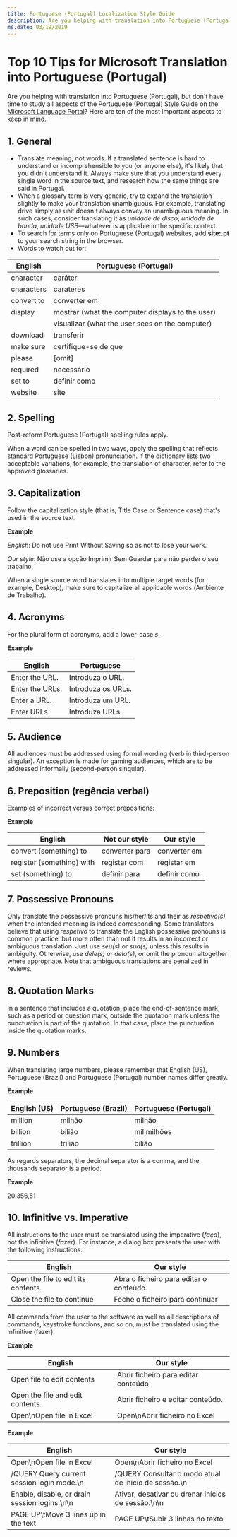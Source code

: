 ```yaml
---
title: Portuguese (Portugal) Localization Style Guide
description: Are you helping with translation into Portuguese (Portugal), but don't have time to study all aspects of the Portuguese (Portugal) Style Guide on the Microsoft Language Portal? Here are ten of the most important aspects to keep in mind.
ms.date: 03/19/2019
---
```


# Top 10 Tips for Microsoft Translation into Portuguese (Portugal)

Are you helping with translation into Portuguese (Portugal), but don't have time to study all aspects of the Portuguese (Portugal) Style Guide on the [Microsoft Language Portal](https://www.microsoft.com/Language/StyleGuides)? Here are ten of the most important aspects to keep in mind.

## 1.	General

-	Translate meaning, not words. If a translated sentence is hard to understand or incomprehensible to you (or anyone else), it's likely that you didn't understand it. Always make sure that you understand every single word in the source text, and research how the same things are said in Portugal.
-	When a glossary term is very generic, try to expand the translation slightly to make your translation unambiguous. For example, translating drive simply as unit doesn't always convey an unambiguous meaning. In such cases, consider translating it as _<span lang="pt-PT">unidade de disco</span>_, _<span lang="pt-PT">unidade de banda</span>_, _<span lang="pt-PT">unidade USB</span>_—whatever is applicable in the specific context.
-	To search for terms only on Portuguese (Portugal) websites, add **site:.pt** to your search string in the browser.
-	Words to watch out for: 

|English|Portuguese (Portugal)|
|---|---|
|character|<span lang="pt-PT">caráter</span>|
|characters|<span lang="pt-PT">carateres</span>|
|convert to|<span lang="pt-PT">converter em</span>|
|display|<span lang="pt-PT">mostrar</span> (what the computer displays to the user)
| |<span lang="pt-PT">visualizar</span> (what the user sees on the computer)|
|download|<span lang="pt-PT">transferir</span>|
|make sure|<span lang="pt-PT">certifique-se de que</span>|
|please|[omit]|
|required|<span lang="pt-PT">necessário</span>|
|set to|<span lang="pt-PT">definir como</span>|
|website|<span lang="pt-PT">site</span>|

## 2.	Spelling

Post-reform Portuguese (Portugal) spelling rules apply.

When a word can be spelled in two ways, apply the spelling that reflects standard Portuguese (Lisbon) pronunciation. If the dictionary lists two acceptable variations, for example, the translation of character, refer to the approved glossaries.

## 3.	Capitalization

Follow the capitalization style (that is, Title Case or Sentence case) that's used in the source text. 

**Example**

_English_: Do not use Print Without Saving so as not to lose your work.

_Our style_: <span lang="pt-PT">Não use a opção Imprimir Sem Guardar para não perder o seu trabalho.</span>

When a single source word translates into multiple target words (for example, Desktop), make sure to capitalize all applicable words (<span lang="pt-PT">Ambiente de Trabalho</span>).

## 4.	Acronyms	

For the plural form of acronyms, add a lower-case _s_. 

**Example**

|English|Portuguese|
|---|---|
|Enter the URL.|<span lang="pt-PT">Introduza o URL.</span>|
|Enter the URLs.|<span lang="pt-PT">Introduza os URLs.</span>|
|Enter a URL.|<span lang="pt-PT">Introduza um URL.</span>|
|Enter URLs.|<span lang="pt-PT">Introduza URLs.</span>|

## 5.	Audience

All audiences must be addressed using formal wording (verb in third-person singular). An exception is made for gaming audiences, which are to be addressed informally (second-person singular).

## 6.	Preposition (<span lang="pt-PT">regência verbal</span>)

Examples of incorrect versus correct prepositions:

**Example**

|English|Not our style|Our style|
|---|---|---|
|convert (something) to|<span lang="pt-PT">converter para</span>|<span lang="pt-PT">converter em</span>|
|register (something) with|<span lang="pt-PT">registar com</span>|<span lang="pt-PT">registar em</span>|
|set (something) to|<span lang="pt-PT">definir para</span>|<span lang="pt-PT">definir como</span>|

## 7.	Possessive Pronouns

Only translate the possessive pronouns his/her/its and their as _<span lang="pt-PT">respetivo(s)</span>_ when the intended meaning is indeed corresponding. Some translators believe that using _respetivo_ to translate the English possessive pronouns is common practice, but more often than not it results in an incorrect or ambiguous translation. Just use _<span lang="pt-PT">seu(s)</span>_ or _<span lang="pt-PT">sua(s)</span>_ unless this results in ambiguity. Otherwise, use _<span lang="pt-PT">dele(s)</span>_ or _<span lang="pt-PT">dela(s)</span>_, or omit the pronoun altogether where appropriate. Note that ambiguous translations are penalized in reviews.

## 8.	Quotation Marks

In a sentence that includes a quotation, place the end-of-sentence mark, such as a period or question mark, outside the quotation mark unless the punctuation is part of the quotation. In that case, place the punctuation inside the quotation marks.

## 9.	Numbers

When translating large numbers, please remember that English (US), Portuguese (Brazil) and Portuguese (Portugal) number names differ greatly. 

**Example**

|English (US)|Portuguese (Brazil)|Portuguese (Portugal)|
|---|---|---|
|million|<span lang="pt-BR">milhão</span>|<span lang="pt-PT">milhão</span>|
|billion|<span lang="pt-BR">bilião</span>|<span lang="pt-PT">mil milhões</span>|
|trillion|<span lang="pt-BR">trilião</span>|<span lang="pt-PT">bilião</span>|

As regards separators, the decimal separator is a comma, and the thousands separator is a period.  

**Example**

20.356,51

## 10.	 Infinitive vs. Imperative

All instructions to the user must be translated using the imperative (_<span lang="pt-PT">faça</span>_), not the infinitive (_<span lang="pt-PT">fazer</span>_). For instance, a dialog box presents the user with the following instructions.

|English|Our style|
|---|---|
|Open the file to edit its contents.|<span lang="pt-PT">Abra o ficheiro para editar o conteúdo.</span>|
|Close the file to continue|<span lang="pt-PT">Feche o ficheiro para continuar</span>|

All commands from the user to the software as well as all descriptions of commands, keystroke functions, and so on, must be translated using the infinitive (<span lang="pt-PT">fazer</span>). 

**Example**

|English|Our style|
|---|---|
|Open file to edit contents|<span lang="pt-PT">Abrir ficheiro para editar conteúdo</span>|
|Open the file and edit contents.|<span lang="pt-PT">Abrir ficheiro e editar conteúdo.</span>|
|Open\nOpen file in Excel|<span lang="pt-PT">Open\nAbrir ficheiro no Excel</span>|

**Example**

|English|Our style|
|---|---|
|Open\nOpen file in Excel|<span lang="pt-PT">Open\nAbrir ficheiro no Excel</span>|
|/QUERY Query current session login mode.\n|<span lang="pt-PT">/QUERY Consultar o modo atual de início de sessão.\n</span>|
|Enable, disable, or drain session logins.\n\n|<span lang="pt-PT">Ativar, desativar ou drenar inícios de sessão.\n\n</span>|
|PAGE UP\tMove 3 lines up in the text|<span lang="pt-PT">PAGE UP\tSubir 3 linhas no texto</span>|
